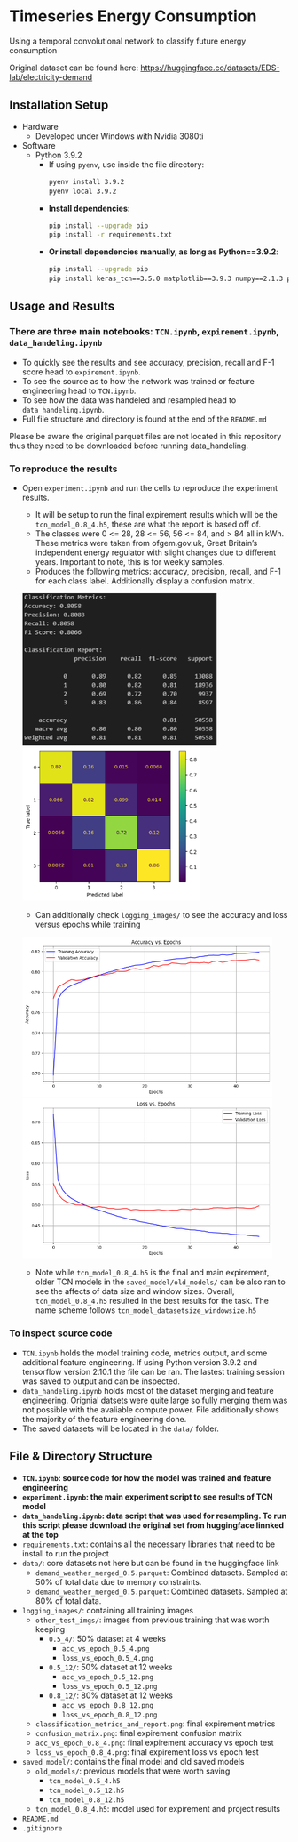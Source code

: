 # Timeseries Energy Consumption

Using a temporal convolutional network to classify future energy consumption

Original dataset can be found here: https://huggingface.co/datasets/EDS-lab/electricity-demand

## Installation Setup

- Hardware
  - Developed under Windows with Nvidia 3080ti
- Software
  - Python 3.9.2
    - If using `pyenv`, use inside the file directory:
      ```bash
      pyenv install 3.9.2
      pyenv local 3.9.2
      ```
    - **Install dependencies**:
      ```bash
      pip install --upgrade pip
      pip install -r requirements.txt
      ```
    - **Or install dependencies manually, as long as Python==3.9.2**:
      ```bash
      pip install --upgrade pip
      pip install keras_tcn==3.5.0 matplotlib==3.9.3 numpy==2.1.3 pandas==2.2.3 scikit_learn==1.5.2 tensorflow==2.10.1 tensorflow-addons==0.22.0 pyarrow==18.0.0 jupyter
      ```

## Usage and Results

### There are three main notebooks: `TCN.ipynb`, `expirement.ipynb`, `data_handeling.ipynb`

- To quickly see the results and see accuracy, precision, recall and F-1 score head to `expirement.ipynb`.
- To see the source as to how the network was trained or feature engineering head to `TCN.ipynb`.
- To see how the data was handeled and resampled head to `data_handeling.ipynb`.
- Full file structure and directory is found at the end of the `README.md`

Please be aware the original parquet files are not located in this repository thus they need to be downloaded before running data_handeling.

### To reproduce the results
- Open `experiment.ipynb` and run the cells to reproduce the experiment results.
  - It will be setup to run the final expirement results which will be the `tcn_model_0.8_4.h5`, these are what the report is based off of.
  - The classes were 0 <= 28, 28 <= 56, 56 <= 84, and > 84 all in kWh. These metrics were taken from ofgem.gov.uk, Great Britain’s independent energy regulator with slight changes due to different years. Important to note, this is for weekly samples.
  - Produces the following metrics: accuracy, precision, recall, and F-1 for each class label. Additionally display a confusion matrix.
    
  [<img src="logging_images/classification_metrics_and_report.png" width="350"/>](logging_images/classification_metrics_and_report.png)
  [<img src="logging_images/confusion_matrix.png" width="320"/>](logging_images/confusion_matrix.png)

  - Can additionally check `logging_images/` to see the accuracy and loss versus epochs while training
    
  [<img src="logging_images/acc_vs_epoch_0.8_4.png" width="450"/>](logging_images/acc_vs_epoch_0.8_4.png)
  [<img src="logging_images/loss_vs_epoch_0.8_4.png" width="450"/>](logging_images/loss_vs_epoch_0.8_4.png)

  - Note while `tcn_model_0.8_4.h5` is the final and main expirement, older TCN models in the `saved_model/old_models/` can be also ran to see the affects of data size and window sizes. Overall, `tcn_model_0.8_4.h5` resulted in the best results for the task. The name scheme follows `tcn_model_datasetsize_windowsize.h5`
 
### To inspect source code
- `TCN.ipynb` holds the model training code, metrics output, and some additional feature engineering. If using Python version 3.9.2 and tensorflow version 2.10.1 the file can be ran. The lastest training session was saved to output and can be inspected.
- `data_handeling.ipynb` holds most of the dataset merging and feature engineering. Orignial datsets were quite large so fully merging them was not possible with the avaliable compute power. File additionally shows the majority of the feature engineering done.
- The saved datasets will be located in the `data/` folder.

## **File & Directory Structure**
- **`TCN.ipynb`: source code for how the model was trained and feature engineering**
- **`experiment.ipynb`: the main experiment script to see results of TCN model**
- **`data_handeling.ipynb`: data script that was used for resampling. To run this script please download the original set from huggingface linnked at the top**
- `requirements.txt`: contains all the necessary libraries that need to be install to run the project
- `data/`: core datasets not here but can be found in the huggingface link
  - `demand_weather_merged_0.5.parquet`: Combined datasets. Sampled at 50% of total data due to memory constraints.
  - `demand_weather_merged_0.5.parquet`: Combined datasets. Sampled at 80% of total data.
- `logging_images/`: containing all training images
  - `other_test_imgs/`: images from previous training that was worth keeping
    - `0.5_4/`: 50% dataset at 4 weeks
      - `acc_vs_epoch_0.5_4.png`
      - `loss_vs_epoch_0.5_4.png`
    - `0.5_12/`: 50% dataset at 12 weeks
      - `acc_vs_epoch_0.5_12.png`
      - `loss_vs_epoch_0.5_12.png`
    - `0.8_12/`: 80% dataset at 12 weeks
      - `acc_vs_epoch_0.8_12.png`
      - `loss_vs_epoch_0.8_12.png`
  - `classification_metrics_and_report.png`: final expirement metrics
  - `confusion_matrix.png`: final expirement confusion matrix
  - `acc_vs_epoch_0.8_4.png`: final expirement accuracy vs epoch test
  - `loss_vs_epoch_0.8_4.png`: final expirement loss vs epoch test
- `saved_model/`: contains the final model and old saved models
  - `old_models/`: previous models that were worth saving
    - `tcn_model_0.5_4.h5`
    - `tcn_model_0.5_12.h5`
    - `tcn_model_0.8_12.h5`
  - `tcn_model_0.8_4.h5`: model used for expirement and project results
- `README.md`
- `.gitignore`

